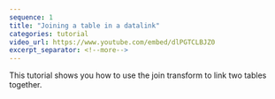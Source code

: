 ```yaml
---
sequence: 1
title: "Joining a table in a datalink"
categories: tutorial
video_url: https://www.youtube.com/embed/dlPGTCLBJZ0
excerpt_separator: <!--more-->
---
```


This tutorial shows you how to use the join transform to link two tables together.
<!--more-->

